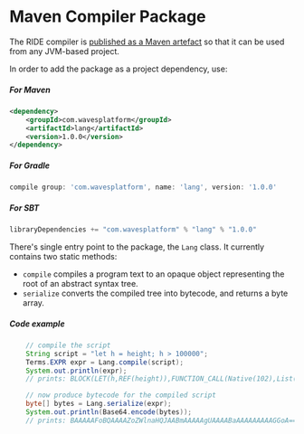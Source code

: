 # Maven Compiler Package

The RIDE compiler is [published as a Maven artefact](https://mvnrepository.com/artifact/com.wavesplatform/lang) so that it can be used from any JVM-based project.

In order to add the package as a project dependency, use:

##### For Maven
```xml
<dependency>
    <groupId>com.wavesplatform</groupId>
    <artifactId>lang</artifactId>
    <version>1.0.0</version>
</dependency>
```
##### For Gradle
```groovy
compile group: 'com.wavesplatform', name: 'lang', version: '1.0.0'
```
##### For SBT
```scala
libraryDependencies += "com.wavesplatform" % "lang" % "1.0.0"
```

There's single entry point to the package, the `Lang` class. It currently contains two static methods:
* `compile` compiles a program text to an opaque object representing the root of an abstract syntax tree.
* `serialize` converts the compiled tree into bytecode, and returns a byte array.

##### Code example
```java
    // compile the script
    String script = "let h = height; h > 100000";
    Terms.EXPR expr = Lang.compile(script);
    System.out.println(expr);
    // prints: BLOCK(LET(h,REF(height)),FUNCTION_CALL(Native(102),List(REF(h), CONST_LONG(100000))))

    // now produce bytecode for the compiled script
    byte[] bytes = Lang.serialize(expr);
    System.out.println(Base64.encode(bytes));
    // prints: BAAAAAFoBQAAAAZoZWlnaHQJAABmAAAAAgUAAAABaAAAAAAAAAGGoA==
```
